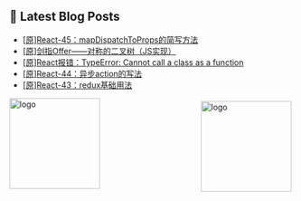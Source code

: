 ## 📕 Latest Blog Posts

<!-- BLOG-POST-LIST:START -->
- [[原]React-45：mapDispatchToProps的简写方法](https://blog.csdn.net/sinat_41696687/article/details/115792534)
- [[原]剑指Offer——对称的二叉树（JS实现）](https://blog.csdn.net/sinat_41696687/article/details/115787650)
- [[原]React报错：TypeError: Cannot call a class as a function](https://blog.csdn.net/sinat_41696687/article/details/115766246)
- [[原]React-44：异步action的写法](https://blog.csdn.net/sinat_41696687/article/details/115765101)
- [[原]React-43：redux基础用法](https://blog.csdn.net/sinat_41696687/article/details/115741316)
<!-- BLOG-POST-LIST:END -->
<img src="https://github-readme-stats.vercel.app/api?username=qq1120637483&show_icons=true" alt="logo" height="160" align="right" style="margin: 5px; margin-bottom: 20px;" />

<img src="https://github-profile-trophy.vercel.app/?username=qq1120637483&theme=flat&column=7" alt="logo" height="160" align="center" style="margin: auto; margin-bottom: 20px;" />


<!--
**qq1120637483/qq1120637483** is a ✨ _special_ ✨ repository because its `README.md` (this file) appears on your GitHub profile.

Here are some ideas to get you started:

- 🔭 I’m currently working on ...
- 🌱 I’m currently learning ...
- 👯 I’m looking to collaborate on ...
- 🤔 I’m looking for help with ...
- 💬 Ask me about ...
- 📫 How to reach me: ...
- 😄 Pronouns: ...
- ⚡ Fun fact: ...
-->

